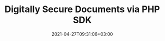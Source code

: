 ---
############################# Static ############################
layout: "product"
date: 2021-04-27T09:31:06+03:00
draft: false

product: "Signature"
product_tag: "signature"
platform: "PHP"
platform_tag: "php"

############################# Head ############################
head_title: "eSignature PHP SDK for Document Digital Signature REST API"
head_description: "Build tools with open-source PHP SDKs to create, embed, search and verify numerous types of digital signatures. Document signing REST APIs."

############################# Header ############################
title: "Digitally Secure Documents via PHP SDK"
description: "Business document signing RESTful APIs for PHP help you build tools to create, embed, search and verify numerous types of digital signatures."
button:
    enable: true

############################# SubMenu ############################
submenu:
    enable: true
    
    left:
        img_alt: "GroupDocs.Signature Cloud SDK for PHP"
        image: "https://www.groupdocs.cloud/templates/groupdocscloud/images/sdk/272x272/groupdocs_signature-for-php.webp"
        product: "GroupDocs.Signature"
        platform: "Cloud SDK for PHP"

    middle:
        button:
            # button loop
            - link: "#overview"
              text: "Overview"

            # button loop
            - link: "#features"
              text: "Features"


            # button loop
            - link: "https://docs.groupdocs.cloud/signature/release-notes/"
              text: "Release Notes"

            # button loop
            - link: "https://purchase.groupdocs.cloud/pricing"
              text: "Pricing"

    right:
        link_download: "https://groupdocscloud.github.io/"
        link_learn: "https://docs.groupdocs.cloud/signature/"
        link_buy: "https://purchase.groupdocs.cloud/buy"

############################# Overview ############################
overview:
    enable: true
    content: |
      With GroupDocs.Signature Cloud SDK for PHP, we want to help you speed up the adoption of e-Signatures and facilitate the integration of our document signing cloud APIs into your workflows. The SDK allows you to utilize all the features provided by the REST API like creating, verifying and searching different types of signature objects in a number of document formats in a much simpler manner. It supports a wide variety of signature options like putting signatures on a document, verifies document and searches signatures in it. 
    tabs:
      enable: true
      
      ## TAB ONE ##
      tab_one:
        description: |
          An overview of the features supported by GroupDocs.Signature Cloud SDK for PHP.
      
        left:
          enable: true
          icon: "fas fa-cogs"
          title: "Signature Options"
          content: |
            * Text
            * Image
            * Digital
            * Barcode
            * QR-Code            
        right:
          enable: true
          icon: "fas fa-crop"
          title: "Retrieve"
          content: |
            * Document Pages information
            * Document Properties
            * Supported formats list
            * Text and Digital
            * Barcode and QR-Code
      
      ## TAB TWO ##
      tab_two:
        description: |
          GroupDocs.Signature Cloud supports electronically signing a number of document formats.

        left:
          enable: true
          table:
            # table loop
            - title: "Supported Formats"
              content: |
                * **Word Processing**: DOC, DOCX, DOCM, DOT, DOTX, DOTM, ODT, OTT, RTF, TXT
                * **Spreadsheet**: XLS, XLSX, XLSB, XLSM, ODS, OTS, CSV, TSV
                * **Presentation**: PPT, PPTX, PPTM, PPS, PPSX, PPSM, POTX, POTM, ODP, OTP

        right:
          enable: true
          table:
            # table loop
            - title: "Image and Other Formats"
              content: |
                * **Image**: BMP, DjVu, DNG, EMF, EPS, GIF, JP2, JPF, JPX, J2C, J2K, JPM, JPG, JPEG, ODG, PNG, PS, PSD, SVG, TIF, TIFF, WebP, WMF
                * **Portable**: PDF


      ## TAB THREE ##
      tab_three:
        description: |
          Supported Operating Systems and Frameworks
      
        left:
          enable: true
          table:
            # table loop
            - icon: "fab fa-windows"
              title: "Operating Systems"
              content: |
                * Microsoft Windows Desktop
                * Microsoft Windows Server
                * Linux
                * MacOS

            # table loop
            - icon: "fas fa-code"
              title: "Supported Frameworks"
              content: |
                * Java 7 (1.7) and above

        right:
          enable: true
          table:
            # table loop
            - icon: "fas fa-cogs"
              title: "Development Environments"
              content: |
                * NetBeans
                * IntelliJ IDEA
                * Eclipse
            # table loop
            - icon: "fas fa-tools"
              title: "Build Automation Tool"
              content: |
                * Maven

############################# Features ############################
features:
    enable: true
    title: "Advanced Document Signature REST API Features"

    feature:
      # feature loop
      - icon: "fas fa-list-alt"
        content: "Provide the list of supported document formats"

      # feature loop
      - icon: "fas fa-file-o"
        content: "Retrieve document pages information"

      # feature loop
      - icon: "fas fa-file-text-o"
        content: "Retrieve document properties"
      
      # feature loop
      - icon: "fas fa-check"
        content: "Verify Text and Digital signatures"

      # feature loop
      - icon: "fas fa-barcode"
        content: "Verify Barcode and QR-Code signatures"

      # feature loop
      - icon: "fas fa-retweet"
        content: "Cross-Platform Compatibility"
      # feature loop
      - icon: "fas fa-search"
        content: "Search multiple signatures"
      # feature loop
      - icon: "fas fa-sign-in"
        content: "Add multiple signatures"
    
    more_feature:
      # more_feature_loop
      - title: "Digitally Sign a Multitude of Documents"
        content: "GroupDocs.Signature allows end users to sign documents literally in all common business formats, including PDF, Microsoft Word, Excel, PowerPoint, Rich Text format etc. Since the SDK is basically a PHP library for communicating with the API, you can sign all those formats using the SDK as well."
      # more_feature_loop
      - title: "Supported Signature Types"
        content: "Our e-Signature RESTful API supports the following signature types:"
        content: |
                * Text Signature
                * Image Signature
                * Barcode Signature
                * QR-Code Signature
                * Digital Signature
                * Stamp Signature
                "The API has flexible methods to add supported signatures to a number of supported document formats. For instance, the API provides methods to create Text Signature in Document Pages with different options of Text, location, alignment, font, margins, and appearances by using Signature Options Object data in the request body."
      # more_feature_loop
      - title: "A Flexible SDK for your Specific Needs"
        content: "GroupDocs.Signature Cloud SDK for PHP allows you to incorporate a number of features supported by our e-signing REST API in your application. The following is a list of operations that are currently supported by the SDK for PHP:"
        content: |
                * Provide list of supported document formats
                * Obtain list of supported Barcode and QR-Code encode type names
                * Retrieve document properties like document size, creation and update dates, count of pages etc
                * Retrieve document pages information like pages count etc
                * Support signature for PDF documents
                * Support signature on Microsoft Documents formats like MSWord Documents, Excel Spreadsheets, PowerPoint Presentations
                * Support signature for Open Document Formats, HTML and many more
                * Verify documents for signatures\
      # more_feature_loop
      - title: "Get the API Working Really Fast"
        content: "GroupDocs.Comparison Cloud API is completely independent of your operating system, database system or development language. You can use any language and platform that supports HTTP to interact with our API. However, manually writing client code can be difficult, error-prone and time-consuming. Therefore, we have provided and support API SDKs in many development languages in order to make it easier to integrate with us. If you use SDK, it hides the REST API calls and lets you use GroupDocs.Comparison Cloud API features in a native way for your preferred language."
     
############################# Support ############################
support:
    enable: true

############################# Solutions ############################
solutions:
    enable: true
    title: "GroupDocs.Signature Cloud also offers individual SDKs for other popular languages as listed below:"

    solution:
        # solution loop
        - img_alt: "GroupDocs.Signature Cloud for cURL"
          image: "https://www.groupdocs.cloud/templates/groupdocscloud/images/sdk/272x272/groupdocs_signature-for-curl.webp"
          product: "GroupDocs.Signature"
          platform: "Cloud for cURL"
          link: "/signature/curl"

        # solution loop
        - img_alt: "GroupDocs.Signature Cloud SDK for .NET"
          image: "https://www.groupdocs.cloud/templates/groupdocscloud/images/sdk/272x272/groupdocs_signature-for-net.webp"
          product: "GroupDocs.Signature"
          platform: "Cloud SKD for .NET"
          link: "/signature/net"

        # solution loop
        - img_alt: "GroupDocs.Signature Cloud SDK for Java"
          image: "https://www.groupdocs.cloud/templates/groupdocscloud/images/sdk/272x272/groupdocs_signature-for-java.webp"
          product: "GroupDocs.Signature"
          platform: "Cloud SDK for Java"
          link: "/signature/java"

        # solution loop
        - img_alt: "GroupDocs.Signature Cloud SDK for Python"
          image: "https://www.groupdocs.cloud/templates/groupdocscloud/images/sdk/272x272/groupdocs_signature-for-python.webp"
          product: "GroupDocs.Signature"
          platform: "Cloud SDK for Python"
          link: "/signature/python"

        # solution loop
        - img_alt: "GroupDocs.Signature Cloud SDK for Ruby"
          image: "https://www.groupdocs.cloud/templates/groupdocscloud/images/sdk/272x272/groupdocs_signature-for-ruby.webp"
          product: "GroupDocs.Signature"
          platform: "Cloud SDK for Ruby"
          link: "/signature/ruby"

        # solution loop
        - img_alt: "GroupDocs.Signature Cloud SDK for Node.js"
          image: "https://www.groupdocs.cloud/templates/groupdocscloud/images/sdk/272x272/groupdocs_signature-for-node.webp"
          product: "GroupDocs.Signature"
          platform: "Cloud SDK for Node.js"
          link: "/signature/nodejs"
          
        # solution loop
        - img_alt: "GroupDocs.Signature Cloud SDK for Android"
          image: "https://www.groupdocs.cloud/templates/groupdocscloud/images/sdk/272x272/groupdocs_signature-for-android.webp"
          product: "GroupDocs.Signature"
          platform: "Cloud SDK for Android"
          link: "/signature/android"
        

############################# Back to top ###############################
back_to_top:
  enable: true
---
